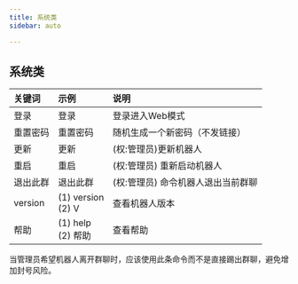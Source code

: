 ```yaml
---
title: 系统类
sidebar: auto

---
```



## 系统类

关键词 | 示例 | 说明
:-----|:----|:----
 登录 | 登录 | 登录进入Web模式
 重置密码 | 重置密码 | 随机生成一个新密码（不发链接）
 更新 | 更新 | (权:管理员)更新机器人
 重启 | 重启 | (权:管理员) 重新启动机器人
 退出此群 | 退出此群 | (权:管理员) 命令机器人退出当前群聊
 version | (1) version <br>(2) V| 查看机器人版本
 帮助 | (1) help <br>(2) 帮助|查看帮助  
 当管理员希望机器人离开群聊时，应该使用此条命令而不是直接踢出群聊，避免增加封号风险。